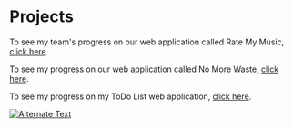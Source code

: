 # Projects

To see my team's progress on our web application called Rate My Music, [click here](https://github.com/arikapasha/RateMyMusic).

To see my progress on our web application called No More Waste, [click here](https://github.com/arikapasha/NoMoreWaste).

To see my progress on my ToDo List web application, [click here](https://ense374lab5.arikapasha.repl.co/).

<a href="{https://www.youtube.com/watch?v=eJxLu4MDFrA}" title="Link Title"><img src="{image-url}" alt="Alternate Text" /></a>



